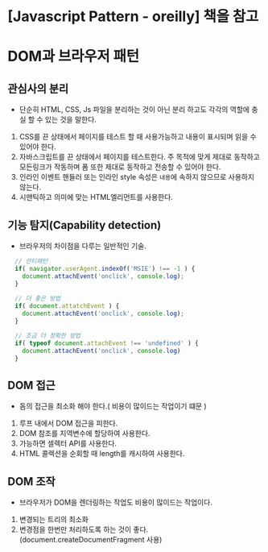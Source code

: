 # [Javascript Pattern - oreilly] 책을 참고
# DOM과 브라우저 패턴

## 관심사의 분리
  - 단순히 HTML, CSS, Js 파일을 분리하는 것이 아닌 분리 하고도 각각의 역할에 충실 할 수 있는 것을 말한다.
1. CSS를 끈 상태에서 페이지를 테스트 할 때 사용가능하고 내용이 표시되며 읽을 수 있어야 한다.
2. 자바스크립트를 끈 상태에서 페이지를 테스트한다. 주 목적에 맞게 제대로 동작하고 모든링크가 작동하며 폼 또한 제대로 동작하고 전송할 수 있어야 한다.
3. 인라인 이벤트 핸들러 또는 인라인 style 속성은 `내용`에 속하지 않으므로 사용하지 않는다.
4. 시맨틱하고 의미에 맞는 HTML엘리먼트를 사용한다.

## 기능 탐지(Capability detection)
  - 브라우저의 차이점을 다루는 일반적인 기술.

```javascript
  // 안티패턴
  if( navigator.userAgent.indexOf('MSIE') !== -1 ) {
    document.attachEvent('onclick', console.log);
  }
  
  // 더 좋은 방법
  if( document.attatchEvent ) {
    document.attachEvent('onclick', console.log);
  }

  // 조금 더 정확한 방법
  if( typeof document.attachEvent !== 'undefined' ) {
    document.attachEvent('onclick', console.log)
  }
```

## DOM 접근
  - 돔의 접근을 최소화 해야 한다.( 비용이 많이드는 작업이기 떄문 )
1. 루프 내에서 DOM 접근을 피한다.
2. DOM 참조를 지역변수에 할당하여 사용한다.
3. 가능하면 셀렉터 API를 사용한다.
4. HTML 콜렉션을 순회할 때 length를 캐시하여 사용한다.

## DOM 조작
  - 브라우저가 DOM을 렌더링하는 작업도 비용이 많이드는 작업이다. 
1. 변경되는 트리의 최소화
2. 변경점을 한번만 처리하도록 하는 것이 좋다.(document.createDocumentFragment 사용)